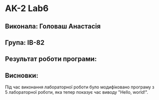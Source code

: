 # AK-2 Lab6 
## Виконала: Головаш Анастасія 
## Група: ІВ-82

## Результат роботи програми:


## Висновки:
Під час виконання лабораторної роботи було модифіковано програму з 5 лабораторної роботи, яка тепер показує час виводу "Hello, world!".
